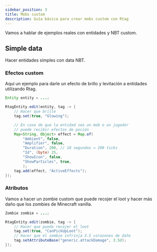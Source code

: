 ```yaml
---
sidebar_position: 3
title: Mobs custom
description: Guía básica para crear mobs custom con Rtag
---
```


Vamos a hablar de ejemplos reales con entidades y NBT custom.

## Simple data

Hacer entidades simples con data NBT.

### Efectos custom

Aquí un ejemplo para darle un efecto de brillo y levitación a entidades utilizando Rtag.

```java
Entity entity = ...;

RtagEntity.edit(entity, tag -> {
	// Hacer que brille
	tag.set(true, "Glowing");

	// En case de que la entidad sea un mob o un jugador
	// puede recibir efectos de poción
	Map<String, Object> effect = Map.of(
		"Ambient", false,
		"Amplifier", false,
		"Duration", 200, // 10 segundos = 200 ticks
		"Id", (byte) 25,
		"ShowIcon", false,
		"ShowParticles", true,
		);
	tag.add(effect, "ActiveEffects");
});
```

### Atributos

Vamos a hacer un zombie custom que puede recojer el loot y hacer más daño que los zombies de Minecraft vanilla.

```java
Zombie zombie = ...;

RtagEntity.edit(zombie, tag -> {
	// Hacer que pueda recojer el loot
	tag.set(true, "CanPickUpLoot");
	// Hacer que el zombie infrinja 3.5 corazones de daño
	tag.setAttributeBase("generic.attackDamage", 3.5d);
});
```